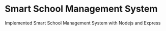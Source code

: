 # Smart School Management System
Implemented Smart School Management System with Nodejs and Express
